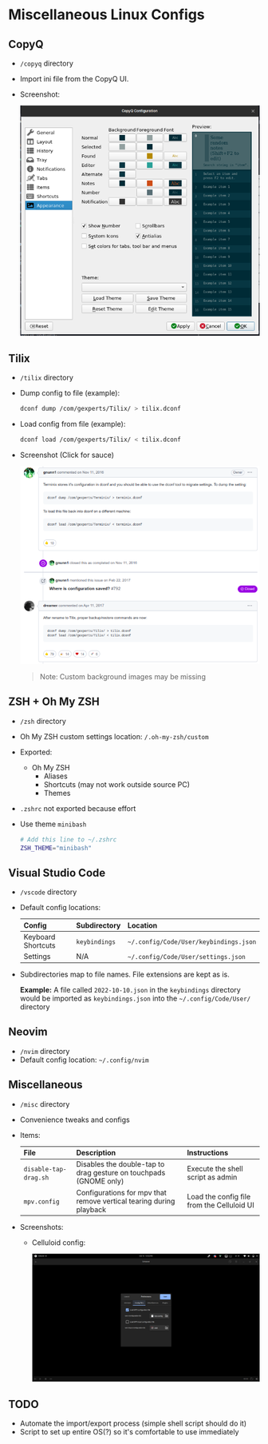 # Miscellaneous Linux Configs

## CopyQ

- `/copyq` directory
- Import ini file from the CopyQ UI.
- Screenshot:

  ![Dump and load commands screenshot](copyq/images/screenshot.png)

## Tilix

- `/tilix` directory
- Dump config to file (example):
  ```sh
  dconf dump /com/gexperts/Tilix/ > tilix.dconf
  ```
- Load config from file (example):

  ```sh
  dconf load /com/gexperts/Tilix/ < tilix.dconf
  ```

- Screenshot (Click for sauce)

  [![Dump and load commands screenshot](tilix/images/screenshot.png)](https://github.com/gnunn1/tilix/issues/571)

  > Note: Custom background images may be missing

## ZSH + Oh My ZSH

- `/zsh` directory
- Oh My ZSH custom settings location: `/.oh-my-zsh/custom`
- Exported:
  - Oh My ZSH
    - Aliases
    - Shortcuts (may not work outside source PC)
    - Themes
- `.zshrc` not exported because effort
- Use theme `minibash`

  ```sh
  # Add this line to ~/.zshrc
  ZSH_THEME="minibash"
  ```

## Visual Studio Code

- `/vscode` directory
- Default config locations:

  | Config             | Subdirectory  | Location                               |
  | ------------------ | ------------- | -------------------------------------- |
  | Keyboard Shortcuts | `keybindings` | `~/.config/Code/User/keybindings.json` |
  | Settings           | N/A           | `~/.config/Code/User/settings.json`    |

- Subdirectories map to file names. File extensions are kept as is.

  **Example:** A file called `2022-10-10.json` in the `keybindings` directory would be imported as `keybindings.json` into the `~/.config/Code/User/` directory

## Neovim
- `/nvim` directory
- Default config location: `~/.config/nvim`

## Miscellaneous

- `/misc` directory
- Convenience tweaks and configs
- Items:

  | File                  | Description                                                         | Instructions                               |
  | --------------------- | ------------------------------------------------------------------- | ------------------------------------------ |
  | `disable-tap-drag.sh` | Disables the double-tap to drag gesture on touchpads (GNOME only)   | Execute the shell script as admin          |
  | `mpv.config`          | Configurations for mpv that remove vertical tearing during playback | Load the config file from the Celluloid UI |

- Screenshots:

  - Celluloid config:

    ![Dump and load commands screenshot](misc/images/mpv.png)

## TODO

- Automate the import/export process (simple shell script should do it)
- Script to set up entire OS(?) so it's comfortable to use immediately
